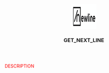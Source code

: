 <br />
<div align="center">
  <a href="https://github.com/djedd1ne/GET_NEXT_LINE">
    <img src="images/logo.png" alt="Logo" width="80" height="80">
  </a>

  <h3 align="center">GET_NEXT_LINE</h3>
</div>
<br><br>
<p style='color:red'>DESCRIPTION</p>
